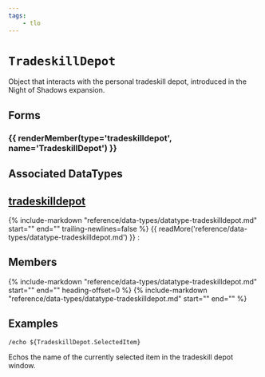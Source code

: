 ```yaml
---
tags:
    - tlo
---
```

# `TradeskillDepot`

<!--tlo-desc-start-->
Object that interacts with the personal tradeskill depot, introduced in the Night of Shadows expansion.
<!--tlo-desc-end-->
## Forms
<!--tlo-forms-start-->
### {{ renderMember(type='tradeskilldepot', name='TradeskillDepot') }}
<!--tlo-forms-end-->

## Associated DataTypes

## [tradeskilldepot](../data-types/datatype-tradeskilldepot.md)
{%
  include-markdown "reference/data-types/datatype-tradeskilldepot.md"
  start="<!--dt-desc-start-->"
  end="<!--dt-desc-end-->"
  trailing-newlines=false
%} {{ readMore('reference/data-types/datatype-tradeskilldepot.md') }}
:    <h2>Members</h2>
    {%
    include-markdown "reference/data-types/datatype-tradeskilldepot.md"
    start="<!--dt-members-start-->"
    end="<!--dt-members-end-->"
    heading-offset=0
    %}
    {%
    include-markdown "reference/data-types/datatype-tradeskilldepot.md"
    start="<!--dt-linkrefs-start-->"
    end="<!--dt-linkrefs-end-->"
    %}

## Examples

```
/echo ${TradeskillDepot.SelectedItem}
```

Echos the name of the currently selected item in the tradeskill depot window.
<!--tlo-linkrefs-start-->
[tradeskilldepot]: ../data-types/datatype-tradeskilldepot.md
<!--tlo-linkrefs-end-->
